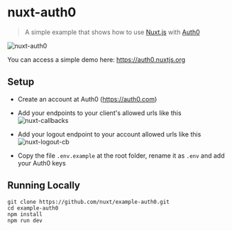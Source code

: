 # nuxt-auth0

> A simple example that shows how to use [Nuxt.js](https://nuxtjs.org) with [Auth0](https://auth0.com)

![nuxt-auth0](https://cloud.githubusercontent.com/assets/904724/22703834/d971838c-ed65-11e6-90f9-5ecf2a1be5f0.gif)

You can access a simple demo here: https://auth0.nuxtjs.org

## Setup

* Create an account at Auth0 (https://auth0.com)
* Add your endpoints to your client's allowed urls like this ![nuxt-callbacks](https://cloud.githubusercontent.com/assets/904724/22703633/23f35724-ed65-11e6-83e4-227ad77c00ff.png)
* Add your logout endpoint to your account allowed urls like this ![nuxt-logout-cb](https://cloud.githubusercontent.com/assets/904724/22703768/9782bbbc-ed65-11e6-93b7-9c1e4d5d7984.png)

* Copy the file `.env.example` at the root folder, rename it as `.env` and add your Auth0 keys

## Running Locally

```
git clone https://github.com/nuxt/example-auth0.git
cd example-auth0
npm install
npm run dev
```


